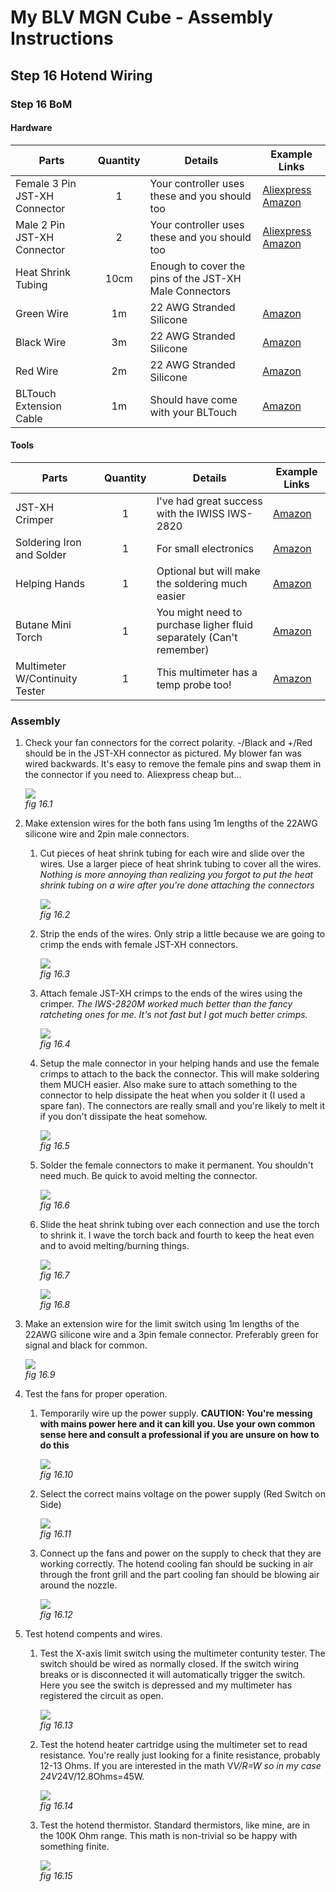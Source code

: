 # My BLV MGN Cube - Assembly Instructions

## Step 16 Hotend Wiring

### Step 16 BoM

#### Hardware
| Parts     | Quantity | Details | Example Links |
|-----------|:--------:|---------|---------------|
| Female 3 Pin JST-XH Connector | 1 | Your controller uses these and you should too | [Aliexpress](https://s.click.aliexpress.com/e/_AWPLkY) [Amazon](https://amzn.to/3u0TiMD) |
| Male 2 Pin JST-XH Connector | 2 | Your controller uses these and you should too | [Aliexpress](https://s.click.aliexpress.com/e/_AWPLkY) [Amazon](https://amzn.to/3u0TiMD) |
| Heat Shrink Tubing | 10cm | Enough to cover the pins of the JST-XH Male Connectors | |
| Green Wire | 1m | 22 AWG Stranded Silicone | [Amazon](https://amzn.to/3ruTli7) |
| Black Wire | 3m | 22 AWG Stranded Silicone | [Amazon](https://amzn.to/3ruTli7) |
| Red Wire | 2m | 22 AWG Stranded Silicone | [Amazon](https://amzn.to/3ruTli7) |
| BLTouch Extension Cable | 1m | Should have come with your BLTouch | [Amazon](https://amzn.to/3rKZEhH) |

#### Tools
| Parts     | Quantity | Details | Example Links |
|-----------|:--------:|---------|---------------|
| JST-XH Crimper | 1 | I've had great success with the IWISS IWS-2820 | [Amazon](https://www.amazon.com/IWISS-Crimping-AWG28-20-Terminals-Connectors/dp/B078WNZ9FW/ref=sr_1_5?dchild=1&keywords=iws-2820&qid=1628984315&sr=8-5&th=1) |
| Soldering Iron and Solder | 1 | For small electronics | [Amazon](https://amzn.to/3rvsgLI) |
| Helping Hands | 1 | Optional but will make the soldering much easier | [Amazon](https://www.amazon.com/Neiko-01902-Adjustable-Magnifying-Alligator/dp/B000P42O3C/ref=sr_1_1?dchild=1&keywords=helping+hands&qid=1628984768&sr=8-1) |
| Butane Mini Torch | 1 | You might need to purchase ligher fluid separately (Can't remember) | [Amazon](https://amzn.to/2R3ymGG) |
| Multimeter W/Continuity Tester | 1 | This multimeter has a temp probe too! | [Amazon](https://amzn.to/3sxUjeT) |

### Assembly
1. Check your fan connectors for the correct polarity. -/Black and +/Red should be in the JST-XH connector as pictured. My blower fan was wired backwards. It's easy to remove the female pins and swap them in the connector if you need to. Aliexpress cheap but...

    ![](img/16-FanJSTPinout.JPG)\
    *fig 16.1*

2. Make extension wires for the both fans using 1m lengths of the 22AWG silicone wire and 2pin male connectors.
    1. Cut pieces of heat shrink tubing for each wire and slide over the wires. Use a larger piece of heat shrink tubing to cover all the wires. *Nothing is more annoying than realizing you forgot to put the heat shrink tubing on a wire after you're done attaching the connectors*

        ![](img/16-HeatShrinkPrep.JPG)\
        *fig 16.2*

    2. Strip the ends of the wires. Only strip a little because we are going to crimp the ends with female JST-XH connectors.

        ![](img/16-StripWires.JPG)\
        *fig 16.3*

    3. Attach female JST-XH crimps to the ends of the wires using the crimper. *The IWS-2820M worked much better than the fancy ratcheting ones for me. It's not fast but I got much better crimps.*

        ![](img/16-CrimpWires.JPG)\
        *fig 16.4*

    4. Setup the male connector in your helping hands and use the female crimps to attach to the back the connector. This will make soldering them MUCH easier. Also make sure to attach something to the connector to help dissipate the heat when you solder it (I used a spare fan). The connectors are really small and you're likely to melt it if you don't dissipate the heat somehow.

        ![](img/16-PrepForSolder.JPG)\
        *fig 16.5*

    5. Solder the female connectors to make it permanent. You shouldn't need much. Be quick to avoid melting the connector.

        ![](img/16-SolderMale.JPG)\
        *fig 16.6*

    6. Slide the heat shrink tubing over each connection and use the torch to shrink it. I wave the torch back and fourth to keep the heat even and to avoid melting/burning things.

        ![](img/16-SmallHeatShrink.JPG)\
        *fig 16.7*

        ![](img/16-BigHeatShrink.JPG)\
        *fig 16.8*

3. Make an extension wire for the limit switch using 1m lengths of the 22AWG silicone wire and a 3pin female connector. Preferably green for signal and black for common.

    ![](img/16-FemaleSwConnector.JPG)\
    *fig 16.9*

4. Test the fans for proper operation.
    1. Temporarily wire up the power supply. **CAUTION: You're messing with mains power here and it can kill you. Use your own common sense here and consult a professional if you are unsure on how to do this**

        ![](img/16-PStestHookup.JPG)\
        *fig 16.10*

    2. Select the correct mains voltage on the power supply (Red Switch on Side)

        ![](img/16-SelectMainsVoltage.JPG)\
        *fig 16.11*

    3. Connect up the fans and power on the supply to check that they are working correctly. The hotend cooling fan should be sucking in air through the front grill and the part cooling fan should be blowing air around the nozzle.

        ![](img/16-FanCheck.JPG)\
        *fig 16.12*

5. Test hotend compents and wires.
    1. Test the X-axis limit switch using the multimeter contunity tester. The switch should be wired as normally closed. If the switch wiring breaks or is disconnected it will automatically trigger the switch. Here you see the switch is depressed and my multimeter has registered the circuit as open.

        ![](img/16-XLimitSWTest.JPG)\
        *fig 16.13*

    2. Test the hotend heater cartridge using the multimeter set to read resistance. You're really just looking for a finite resistance, probably 12-13 Ohms. If you are interested in the math V*V/R=W so in my case 24V*24V/12.8Ohms=45W.

        ![](img/16-HeaterTest.JPG)\
        *fig 16.14*

    3. Test the hotend thermistor. Standard thermistors, like mine, are in the 100K Ohm range. This math is non-trivial so be happy with something finite.

        ![](img/16-ThermistorTest.JPG)\
        *fig 16.15*